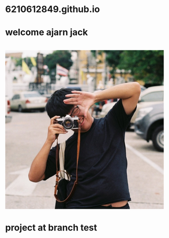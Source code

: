 # 6210612849.github.io
# welcome ajarn jack <h1>
![nuttakit kongkaew](/my.jpg)
# project at branch test
